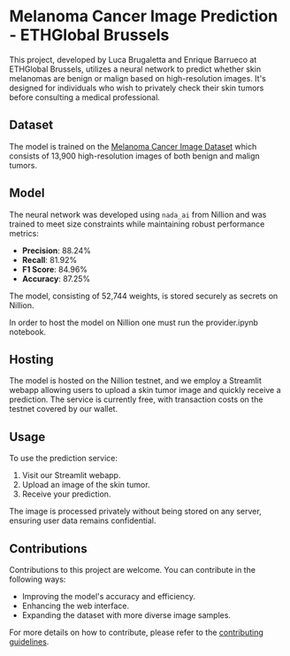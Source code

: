 # Melanoma Cancer Image Prediction - ETHGlobal Brussels

This project, developed by Luca Brugaletta and Enrique Barrueco at ETHGlobal Brussels, utilizes a neural network to predict whether skin melanomas are benign or malign based on high-resolution images. It's designed for individuals who wish to privately check their skin tumors before consulting a medical professional.

## Dataset

The model is trained on the [Melanoma Cancer Image Dataset](https://www.kaggle.com/datasets/bhaveshmittal/melanoma-cancer-dataset) which consists of 13,900 high-resolution images of both benign and malign tumors.

## Model

The neural network was developed using `nada_ai` from Nillion and was trained to meet size constraints while maintaining robust performance metrics:

- **Precision**: 88.24%
- **Recall**: 81.92%
- **F1 Score**: 84.96%
- **Accuracy**: 87.25%

The model, consisting of 52,744 weights, is stored securely as secrets on Nillion.

In order to host the model on Nillion one must run the provider.ipynb notebook.

## Hosting

The model is hosted on the Nillion testnet, and we employ a Streamlit webapp allowing users to upload a skin tumor image and quickly receive a prediction. The service is currently free, with transaction costs on the testnet covered by our wallet.

## Usage

To use the prediction service:

1. Visit our Streamlit webapp.
2. Upload an image of the skin tumor.
3. Receive your prediction.

The image is processed privately without being stored on any server, ensuring user data remains confidential.

## Contributions

Contributions to this project are welcome. You can contribute in the following ways:

- Improving the model's accuracy and efficiency.
- Enhancing the web interface.
- Expanding the dataset with more diverse image samples.

For more details on how to contribute, please refer to the [contributing guidelines](CONTRIBUTING.md).

